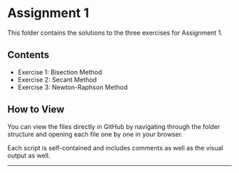 # Assignment 1

This folder contains the solutions to the three exercises for Assignment 1.

## Contents
- Exercise 1: Bisection Method
- Exercise 2: Secant Method
- Exercise 3: Newton-Raphson Method

## How to View
You can view the files directly in GitHub by navigating through the folder structure and opening each file one by one in your browser.

Each script is self-contained and includes comments as well as the visual output as well.

---
